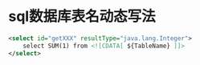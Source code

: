 # sql数据库表名动态写法

```xml
<select id="getXXX" resultType="java.lang.Integer">
    select SUM(1) from <![CDATA[ ${TableName} ]]>
</select>

```

